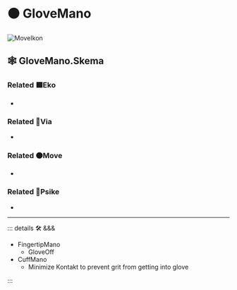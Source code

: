# 🟠 <move>GloveMano</move>

![MoveIkon](/Move/Move_Ikon.png)

## 🕸 GloveMano.Skema

### Related 🟩<eko>Eko</eko>

-

### Related 🔻<via>Via</via>

-

### Related 🟠<move>Move</move>

-

### Related 💜<psike>Psike</psike>

-

---

<!-- =================================================== -->
<!-- =================================================== -->
<!-- =================================================== -->
<!-- =================================================== -->
<!-- =================================================== -->
::: details 🛠 <dev>&&&</dev>

- FingertipMano
    - GloveOff
- CuffMano
    - Minimize Kontakt to prevent grit from getting into glove

:::
